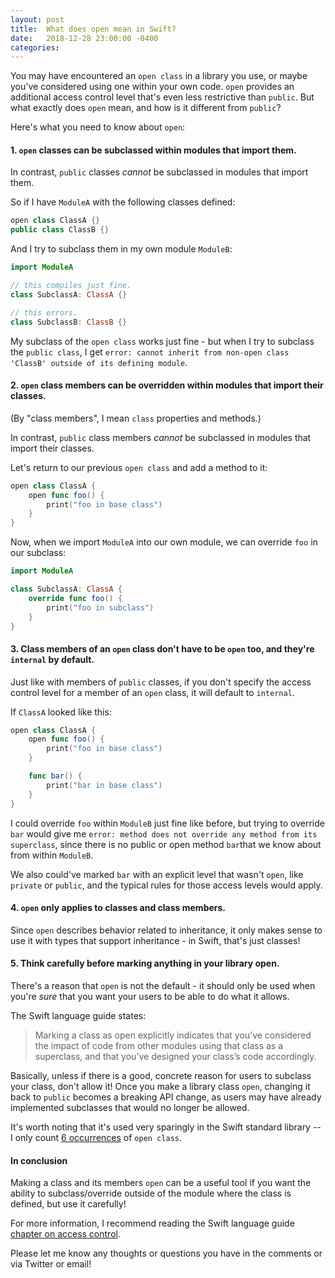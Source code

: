 ```yaml
---
layout: post
title:  What does open mean in Swift?
date:   2018-12-28 23:00:00 -0400
categories:
---
```


You may have encountered an `open class` in a library you use, or maybe you've considered using one within your own code. `open` provides an additional access control level that's even less restrictive than `public`. But what exactly does `open` mean, and how is it different from `public`?

Here's what you need to know about `open`:

#### 1. `open` classes can be subclassed within modules that import them.
In contrast, `public` classes *cannot* be subclassed in modules that import them.

So if I have `ModuleA` with the following classes defined:
```swift
open class ClassA {}
public class ClassB {}
```

And I try to subclass them in my own module `ModuleB`:
```swift
import ModuleA

// this compiles just fine.
class SubclassA: ClassA {}

// this errors.
class SubclassB: ClassB {}
```

My subclass of the `open class` works just fine - but when I try to subclass the `public class`, I get `error: cannot inherit from non-open class 'ClassB' outside of its defining module`.

#### 2. `open` class members can be overridden within modules that import their classes.
(By "class members", I mean `class` properties and methods.)

In contrast, `public` class members *cannot* be subclassed in modules that import their classes.

Let's return to our previous `open class` and add a method to it:
```swift
open class ClassA {
    open func foo() {
        print("foo in base class")
    }
}
```

Now, when we import `ModuleA` into our own module, we can override `foo` in our subclass:
```swift
import ModuleA

class SubclassA: ClassA {
    override func foo() {
        print("foo in subclass")
    }
}
```

#### 3. Class members of an `open` class don't have to be `open` too, and they're `internal` by default. 
Just like with members of `public` classes, if you don't specify the access control level for a member of an `open` class, it will default to `internal`. 

If `ClassA` looked like this:
```swift
open class ClassA {
    open func foo() {
        print("foo in base class")
    }

    func bar() {
        print("bar in base class")
    }
}
```
I could override `foo` within `ModuleB` just fine like before, but trying to override `bar` would give me `error: method does not override any method from its superclass`, since there is no public or open method `bar`that we know about from within `ModuleB`. 

We also could've marked `bar` with an explicit level that wasn't `open`, like `private` or `public`, and the typical rules for those access levels would apply.

#### 4. `open` only applies to classes and class members.
Since `open` describes behavior related to inheritance, it only makes sense to use it with types that support inheritance - in Swift, that's just classes!

#### 5. Think carefully before marking anything in your library open.
There's a reason that `open` is not the default - it should only be used when you're *sure* that you want your users to be able to do what it allows.

The Swift language guide states:
> Marking a class as open explicitly indicates that you’ve considered the impact of code from other modules using that class as a superclass, and that you’ve designed your class’s code accordingly.

Basically, unless if there is a good, concrete reason for users to subclass your class, don't allow it! Once you make a library class `open`, changing it back to `public` becomes a breaking API change, as users may have already implemented subclasses that would no longer be allowed. 

It's worth noting that it's used very sparingly in the Swift standard library -- I only count [6 occurrences](https://github.com/search?l=Swift&q=%22open+class%22+repo%3Aapple%2Fswift+path%3Astdlib%2F&type=Code) of `open class`.

#### In conclusion
Making a class and its members `open` can be a useful tool if you want the ability to subclass/override outside of the module where the class is defined, but use it carefully!

For more information, I recommend reading the Swift language guide [chapter on access control](https://docs.swift.org/swift-book/LanguageGuide/AccessControl.html).

Please let me know any thoughts or questions you have in the comments or via Twitter or email!
